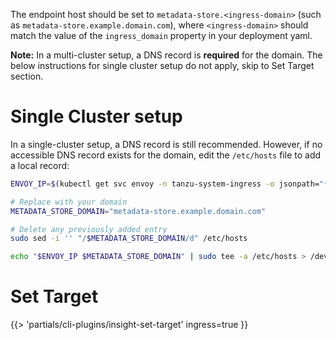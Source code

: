 <!-- Configure certificate and end point for insight cli when ingress is enabled -->

The endpoint host should be set to `metadata-store.<ingress-domain>` (such as `metadata-store.example.domain.com`), where `<ingress-domain>` should match the value of the `ingress_domain` property in your deployment yaml.

**Note:** In a multi-cluster setup, a DNS record is **required** for the domain. The below instructions for single cluster setup do not apply, skip to Set Target section.

# Single Cluster setup

In a single-cluster setup, a DNS record is still recommended. However, if no accessible DNS record exists for the domain, edit the `/etc/hosts` file to add a local record:

```bash
ENVOY_IP=$(kubectl get svc envoy -n tanzu-system-ingress -o jsonpath="{.status.loadBalancer.ingress[0].ip}")

# Replace with your domain
METADATA_STORE_DOMAIN="metadata-store.example.domain.com"

# Delete any previously added entry
sudo sed -i '' "/$METADATA_STORE_DOMAIN/d" /etc/hosts

echo "$ENVOY_IP $METADATA_STORE_DOMAIN" | sudo tee -a /etc/hosts > /dev/null
```

# <a id='set-target'></a>Set Target

{{> 'partials/cli-plugins/insight-set-target' ingress=true }}